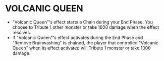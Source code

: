 # VOLCANIC QUEEN

*   "Volcanic Queen"'s effect starts a Chain during your End Phase. You choose to Tribute 1 other monster or take 1000 damage when the effect resolves.
*   If "Volcanic Queen"'s effect activates during the End Phase and "Remove Brainwashing" is chained, the player that controlled "Volcanic Queen" when its effect activated will Tribute 1 monster or take 1000 damage.
